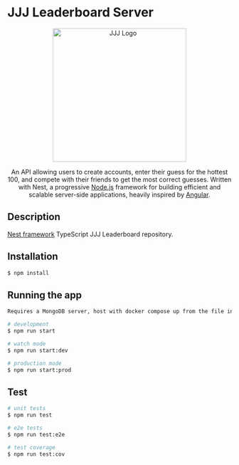 # JJJ Leaderboard Server

<p align="center">
  <a href="https://www.abc.net.au/triplej/" target="blank"><img src="https://www.abc.net.au/triplej/img/meta/triplej.jpg" width="300" alt="JJJ Logo" /></a>
</p>
  
  <p align="center">An API allowing users to create accounts, enter their guess for the hottest 100, and compete with their friends to get the most correct guesses. Written with Nest, a progressive <a href="http://nodejs.org" target="blank">Node.js</a> framework for building efficient and scalable server-side applications, heavily inspired by <a href="https://angular.io" target="blank">Angular</a>.</p>
    <p align="center">
    
## Description

[Nest framework](https://github.com/nestjs/nest) TypeScript JJJ Leaderboard repository.

## Installation

```bash
$ npm install
```

## Running the app

```bash
Requires a MongoDB server, host with docker compose up from the file in the dev folder

# development
$ npm run start

# watch mode
$ npm run start:dev

# production mode
$ npm run start:prod
```

## Test

```bash
# unit tests
$ npm run test

# e2e tests
$ npm run test:e2e

# test coverage
$ npm run test:cov
```

